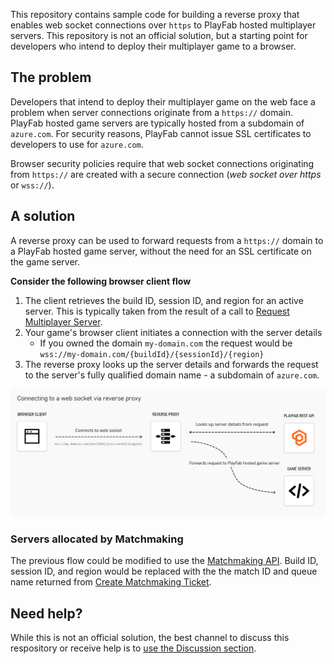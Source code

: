 This repository contains sample code for building a reverse proxy that enables web socket connections over `https` to PlayFab hosted multiplayer servers. This repository is not an official solution, but a starting point for developers who intend to deploy their multiplayer game to a browser.

## The problem
Developers that intend to deploy their multiplayer game on the web face a problem when server connections originate from a `https://` domain. PlayFab hosted game servers are typically hosted from a subdomain of `azure.com`. For security reasons, PlayFab cannot issue SSL certificates to developers to use for `azure.com`.

Browser security policies require that web socket connections originating from `https://` are created with a secure connection (_web socket over https_ or `wss://`).

## A solution
A reverse proxy can be used to forward requests from a `https://` domain to a PlayFab hosted game server, without the need for an SSL certificate on the game server.

**Consider the following browser client flow**
1. The client retrieves the build ID, session ID, and region for an active server. This is typically taken from the result of a call to [Request Multiplayer Server](https://docs.microsoft.com/en-us/rest/api/playfab/multiplayer/multiplayer-server/request-multiplayer-server?view=playfab-rest).
1. Your game's browser client initiates a connection with the server details
    - If you owned the domain `my-domain.com` the request would be `wss://my-domain.com/{buildId}/{sessionId}/{region}`
2. The reverse proxy looks up the server details and forwards the request to the server's fully qualified domain name - a subdomain of `azure.com`.

![Connecting to a match diagram](ConnectToReverseProxyDiagram.png "Connecting to a match diagram")

### Servers allocated by Matchmaking
The previous flow could be modified to use the [Matchmaking API](https://docs.microsoft.com/en-us/rest/api/playfab/multiplayer/matchmaking?view=playfab-rest). Build ID, session ID, and region would be replaced with the the match ID and queue name returned from [Create Matchmaking Ticket](https://docs.microsoft.com/en-us/rest/api/playfab/multiplayer/matchmaking/create-matchmaking-ticket?view=playfab-rest).

## Need help?
While this is not an official solution, the best channel to discuss this respository or receive help is to [use the Discussion section](https://github.com/PlayFab/MultiplayerServerSecureWebsocket/discussions).
